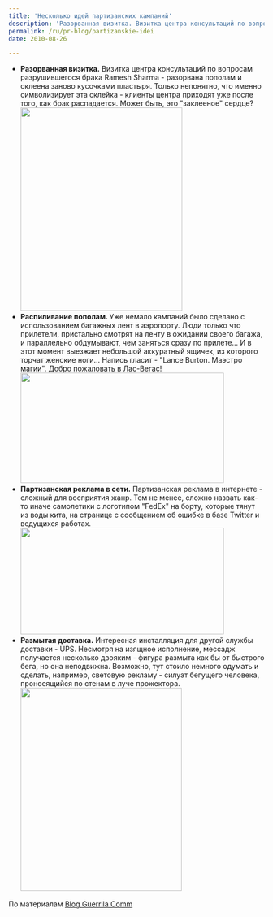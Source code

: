 ```yaml
---
title: 'Несколько идей партизанских кампаний'
description: 'Разорванная визитка. Визитка центра консультаций по вопросам разрушившегося брака Ramesh Sharma - разорвана пополам и склеена заново кусочками пластыря. Только непонятно, что именно символизирует эта склейка - клиенты центра приходят уже после того, как брак распадается. Может быть, это &quot;заклееное&quot; сердце?'
permalink: /ru/pr-blog/partizanskie-idei
date: 2010-08-26

---
```


<ul>
<li><strong>Разорванная визитка.</strong> Визитка центра консультаций по вопросам разрушившегося брака Ramesh Sharma  - разорвана пополам и склеена заново кусочками пластыря. Только непонятно, что именно символизирует эта склейка - клиенты центра приходят уже после того, как брак распадается. Может быть, это "заклееное" сердце?
<img src="{{ site.assets }}/upload/rameshsharma.jpg" alt="" class="post__img" width="318" height="400"></li>
<li><strong>Распиливание пополам. </strong>Уже немало кампаний было сделано с использованием багажных лент в аэропорту. Люди только что прилетели, пристально смотрят на ленту в ожидании своего багажа, и параллельно обдумывают, чем заняться сразу по прилете... И в этот момент выезжает небольшой аккуратный ящичек, из которого торчат женские ноги... Напись гласит - "Lance Burton. Маэстро магии". Добро пожаловать в Лас-Вегас!
<img src="{{ site.assets }}/upload/6a00d834519bc269e20133f3064c8d970b-580wi.jpg" alt="" class="post__img" width="400" height="217"></li>
<li><strong>Партизанская реклама в сети.</strong> Партизанская реклама в интернете - сложный для восприятия жанр. Тем не менее, сложно назвать как-то иначе самолетики с логотипом "FedEx" на борту, которые тянут из воды кита, на странице с сообщением об ошибке в базе Twitter и ведущихся работах.
<img src="{{ site.assets }}/upload/whale_errorfedex.jpg" alt="" class="post__img" width="400" height="210"></li>
<li><strong>Размытая доставка.</strong> Интересная инсталляция для другой службы доставки - UPS. Несмотря на изящное исполнение, мессадж получается несколько двояким - фигура размыта как бы от быстрого бега, но она неподвижна. Возможно, тут стоило немного одумать и сделать, например, световую рекламу - силуэт бегущего человека, проносящийся по стенам в луче прожектора.
<img src="{{ site.assets }}/upload/upsexpress.jpg" alt="" class="post__img" width="317" height="400"></li>
</ul>

По материалам <a href="https://blog.guerrillacomm.com/">Blog Guerrila Comm</a>

